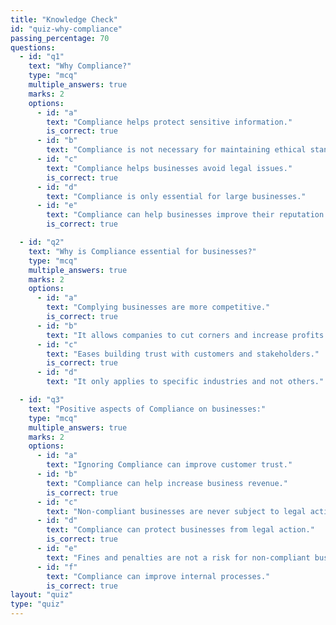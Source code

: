 ```yaml
---
title: "Knowledge Check"
id: "quiz-why-compliance"
passing_percentage: 70
questions:
  - id: "q1"
    text: "Why Compliance?"
    type: "mcq"
    multiple_answers: true
    marks: 2
    options:
      - id: "a"
        text: "Compliance helps protect sensitive information."
        is_correct: true
      - id: "b"
        text: "Compliance is not necessary for maintaining ethical standards."
      - id: "c"
        text: "Compliance helps businesses avoid legal issues."
        is_correct: true
      - id: "d"
        text: "Compliance is only essential for large businesses."
      - id: "e"
        text: "Compliance can help businesses improve their reputation."
        is_correct: true

  - id: "q2"
    text: "Why is Compliance essential for businesses?"
    type: "mcq"
    multiple_answers: true
    marks: 2
    options:
      - id: "a"
        text: "Complying businesses are more competitive."
        is_correct: true
      - id: "b"
        text: "It allows companies to cut corners and increase profits."
      - id: "c"
        text: "Eases building trust with customers and stakeholders."
        is_correct: true
      - id: "d"
        text: "It only applies to specific industries and not others."

  - id: "q3"
    text: "Positive aspects of Compliance on businesses:"
    type: "mcq"
    multiple_answers: true
    marks: 2
    options:
      - id: "a"
        text: "Ignoring Compliance can improve customer trust."
      - id: "b"
        text: "Compliance can help increase business revenue."
        is_correct: true
      - id: "c"
        text: "Non-compliant businesses are never subject to legal action."
      - id: "d"
        text: "Compliance can protect businesses from legal action."
        is_correct: true
      - id: "e"
        text: "Fines and penalties are not a risk for non-compliant businesses."
      - id: "f"
        text: "Compliance can improve internal processes."
        is_correct: true
layout: "quiz"
type: "quiz"
---
```

